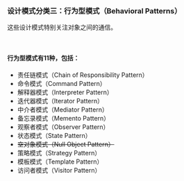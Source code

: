 ### 设计模式分类三：行为型模式（Behavioral Patterns）
这些设计模式特别关注对象之间的通信。

<br>

#### 行为型模式有11种，包括：
- 责任链模式（Chain of Responsibility Pattern）
- 命令模式（Command Pattern）
- 解释器模式（Interpreter Pattern）
- 迭代器模式（Iterator Pattern）
- 中介者模式（Mediator Pattern）
- 备忘录模式（Memento Pattern）
- 观察者模式（Observer Pattern）
- 状态模式（State Pattern）
- ~~空对象模式（Null Object Pattern）~~
- 策略模式（Strategy Pattern）
- 模板模式（Template Pattern）
- 访问者模式（Visitor Pattern）